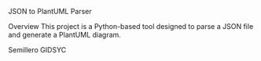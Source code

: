 JSON to PlantUML Parser

Overview
This project is a Python-based tool designed to parse a JSON file and generate a PlantUML diagram.

Semillero GIDSYC
